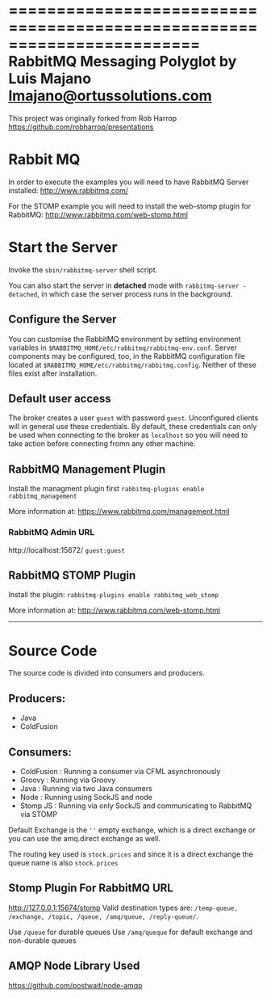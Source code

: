 ========================================================================
RabbitMQ Messaging Polyglot by Luis Majano <lmajano@ortussolutions.com>
========================================================================

This project was originally forked from Rob Harrop
https://github.com/robharrop/presentations

# Rabbit MQ
In order to execute the examples you will need to have RabbitMQ Server
installed: http://www.rabbitmq.com/

For the STOMP example you will need to install the web-stomp plugin for
RabbitMQ: http://www.rabbitmq.com/web-stomp.html

# Start the Server
Invoke the `sbin/rabbitmq-server` shell script. 

You can also start the server in **detached** mode with `rabbitmq-server -detached`, in which case the server process runs in the background.

## Configure the Server
You can customise the RabbitMQ environment by setting environment variables in `$RABBITMQ_HOME/etc/rabbitmq/rabbitmq-env.conf`. Server components may be configured, too, in the RabbitMQ configuration file located at `$RABBITMQ_HOME/etc/rabbitmq/rabbitmq.config`. Neither of these files exist after installation.

## Default user access
The broker creates a user `guest` with password `guest`. Unconfigured clients will in general use these credentials. By default, these credentials can only be used when connecting to the broker as `localhost` so you will need to take action before connecting fromn any other machine.

## RabbitMQ Management Plugin
Install the managment plugin first
`rabbitmq-plugins enable rabbitmq_management`

More information at: https://www.rabbitmq.com/management.html

### RabbitMQ Admin URL
http://localhost:15672/
`guest:guest`

## RabbitMQ STOMP Plugin
Install the plugin:
`rabbitmq-plugins enable rabbitmq_web_stomp`

More information at: http://www.rabbitmq.com/web-stomp.html

----

# Source Code
The source code is divided into consumers and producers.

## Producers:
* Java
* ColdFusion

## Consumers:
* ColdFusion : Running a consumer via CFML asynchronously
* Groovy : Running via Groovy
* Java : Running via two Java consumers
* Node : Running using SockJS and node
* Stomp JS : Running via only SockJS and communicating to RabbitMQ via STOMP


Default Exchange is the `''` empty exchange, which is a direct exchange or 
you can use the amq.direct exchange as well.

The routing key used is `stock.prices` and since it is a direct exchange
the queue name is also `stock.prices`

## Stomp Plugin For RabbitMQ URL
http://127.0.0.1:15674/stomp
Valid destination types are: `/temp-queue, /exchange, /topic, /queue, /amq/queue, /reply-queue/`.

Use `/queue` for durable queues
Use `/amq/queque` for default exchange and non-durable queues

## AMQP Node Library Used
https://github.com/postwait/node-amqp